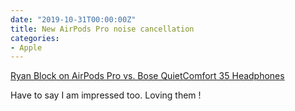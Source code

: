 ```yaml
---
date: "2019-10-31T00:00:00Z"
title: New AirPods Pro noise cancellation
categories:
- Apple
---
```


[Ryan Block on AirPods Pro vs. Bose QuietComfort 35 Headphones](https://twitter.com/ryan/status/1189643522418151424)

Have to say I am impressed too. Loving them !